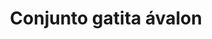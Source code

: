 ---
title: Conjunto gatita ávalon
date: 
draft: false

# descripcion
description : Conjunto de cadena y dije plata 925 con detalle en ávalon. Largo de cadena 40, 45 o 50 cm a elección.

materials: 

color: 

dimensions: 

code: 06-26-0843

type: "Conjuntos"

categories: []

price: $4.030,00

price_eftvo: $3.425,00

# Images
# first image will be shown in the product page
images:
  # - image: "images/path_to_image"
  # La ubicacion de las imagenes es imagenes/Conjuntos/Conjuntos.Cadena y Dije/06-26-0843-conjunto-gatita-avalon
  - image: "./images/conjuntos/cadena_y_dije/06-26-0843-conjunto-gatita-avalon.jpg"
---